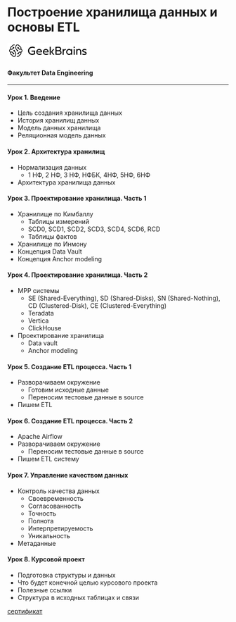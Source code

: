 # Построение хранилища данных и основы ETL
![](logo.png)
#### Факультет Data Engineering
____
#### Урок 1. Введение
* Цель создания хранилища данных
* История хранилищ данных
* Модель данных хранилища
* Реляционная модель данных

#### Урок 2. Архитектура хранилищ
* Нормализация данных
   * 1 НФ, 2 НФ, 3 НФ, НФБК, 4НФ, 5НФ, 6НФ
* Архитектура хранилища данных

#### Урок 3. Проектирование хранилища. Часть 1
* Хранилище по Кимбаллу
   * Таблицы измерений
   * SCD0, SCD1, SCD2, SCD3, SCD4, SCD6, RCD
   * Таблицы фактов
* Хранилище по Инмону
* Концепция Data Vault
* Концепция Anchor modeling

#### Урок 4. Проектирование хранилища. Часть 2
* MPP системы
   * SE (Shared-Everything), SD (Shared-Disks), SN (Shared-Nothing), CD (Clustered-Disk), CE (Clustered-Everything)
   * Teradata
   * Vertica
   * ClickHouse
* Проектирование хранилища
   * Data vault
   * Anchor modeling

#### Урок 5. Создание ETL процесса. Часть 1
* Разворачиваем окружение
   * Готовим исходные данные
   * Переносим тестовые данные в source
* Пишем ETL

#### Урок 6. Создание ETL процесса. Часть 2
* Apache Airflow
* Разворачиваем окружение
   * Переносим тестовые данные в source
* Пишем ETL систему

#### Урок 7. Управление качеством данных
* Контроль качества данных
   * Своевременность
   * Согласованность
   * Точность
   * Полнота
   * Интерпретируемость
   * Уникальность
* Метаданные

#### Урок 8. Курсовой проект
* Подготовка структуры и данных
* Что будет конечной целью курсового проекта
* Полезные ссылки
* Структура в исходных таблицах и связи

[сертификат](https://gb.ru/go/iZhL3P)
